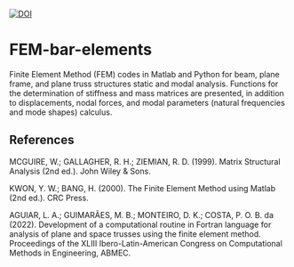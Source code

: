 [![DOI](https://zenodo.org/badge/DOI/10.5281/zenodo.7434773.svg)](https://doi.org/10.5281/zenodo.7434773)

# FEM-bar-elements

Finite Element Method (FEM) codes in Matlab and Python for beam, plane frame, and plane truss structures static and modal analysis. Functions for the determination of stiffness and mass matrices are presented, in addition to displacements, nodal forces, and modal parameters (natural frequencies and mode shapes) calculus.

## References

MCGUIRE, W.; GALLAGHER, R. H.; ZIEMIAN, R. D. (1999). Matrix Structural Analysis (2nd ed.). John Wiley & Sons.

KWON, Y. W.; BANG, H. (2000). The Finite Element Method using Matlab (2nd ed.). CRC Press.

AGUIAR, L. A.; GUIMARÃES, M. B.; MONTEIRO, D. K.; COSTA, P. O. B. da (2022). Development of a computational routine in Fortran language for analysis of plane and space trusses using the finite element method. Proceedings of the XLIII Ibero-Latin-American Congress on Computational Methods in Engineering, ABMEC.

